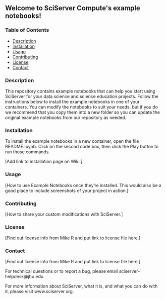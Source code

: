 <h2>Welcome to SciServer Compute's example notebooks!</h2>

<h3>Table of Contents</h3>
<ul>
<li><a href="#description">Description</a></li>
<li><a href="#installation">Installation</a></li>
<li><a href="#usage">Usage</a></li>
<li><a href="#contributing">Contributing</a></li>
<li><a href="#license">License</a></li>
<li><a href="#contact">Contact</a></li>
</ul>

<h3 id="description">Description</h3>

<p>This repository contains example notebooks that can help you start using SciServer for your data science and science education projects. Follow the instructions below to install the example notebooks in one of your containers. You can modify the notebooks to suit your needs, but if you do we recommend that you copy them into a new folder so you can update the original example notebooks from our repository as needed.</p>

<h3 id="installation">Installation</h3>

<p>To install the example notebooks in a new container, open the file README.ipynb. Click on the second code box, then click the Play button to run those commands.</p>

[Add link to installation page on Wiki.]

<h3 id="usage">Usage</h3>

[How to use Example Notebooks once they’re installed. This would also be a good place to include screenshots of your project in action.]

<h3 id="contributing">Contributing</h3>

[How to share your custom modifications with SciServer.]

<h3 id="license">License</h3>

[Find out license info from Mike R and put link to license file here.]

<h3 id="contact">Contact</h3>

[Find out license info from Mike R and put link to license file here.]

<p>For technical questions or to report a bug, please email sciserver-helpdesk@jhu.edu.</p>
<p>For more information about SciServer, what it is, and what you can do with it, please visit www.sciserver.org.</p>
